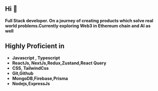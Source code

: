 
<h2 align="left">Hi 👋</h2>

**Full Stack developer. On a journey of creating products which solve real world problems.Currently exploring Web3 in Ethereum chain and AI as well**

## Highly Proficient in 

- **Javascript , Typescript**
- **ReactJs, NextJs,Redux,Zustand,React Query**
- **CSS, TailwindCss**
- **Git,Github**
- **MongoDB,Firebase,Prisma**
- **Nodejs,ExpressJs**

<!--
Vertically and horizontally scaling my Full Stack skills :))
-->

<!--
## Skills
- **JavaScript, TypeScript**
- **ReactJs, NextJs**
- **Node.js, Express.js**
- **MongoDB , Firebase**
- **Vanilla CSS , TailwindCSS , shadcn/ui**
- **Git, GitHub , Docker , VSCode, Vercel , Cloudinary**
-->


<!--## Experience
- **Triluxo Technologies** -
     Front End Dev Intern
  - Contributed in the development of the Travel website using ReactJs,NextJs,Typescript and TailwindCSS.
  - Created interactive and responsive UI with reusable react components with proper state management.
  - Integrated the APIs with the front end ensuring smooth data flow and proper error handling.
  -->
